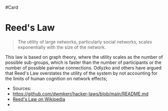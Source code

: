#Card 
# Reed's Law

> The utility of large networks, particularly social networks, scales exponentially with the size of the network.

This law is based on graph theory, where the utility scales as the number of possible sub-groups, which is faster than the number of participants or the number of possible pairwise connections. Odlyzko and others have argued that Reed's Law overstates the utility of the system by not accounting for the limits of human cognition on network effects;


- Sources:
- https://github.com/dwmkerr/hacker-laws/blob/main/README.md
- [Reed's Law on Wikipedia](https://en.wikipedia.org/wiki/Reed's_law)
-